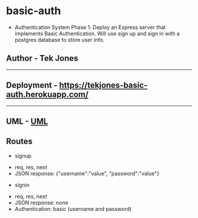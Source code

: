 # basic-auth
- Authentication System Phase 1: Deploy an Express server that implements Basic Authentication. Will use sign up and sign in with a postgres database to store user info.

## Author - Tek Jones
---

## Deployment - https://tekjones-basic-auth.herokuapp.com/
---

## UML - [UML](./uml.png)

## Routes
* signup
- req, res, next
- JSON response: {"username":"value", "password":"value"}

* signin
- req, res, next
- JSON response: none
- Authentication: basic (username and password)
